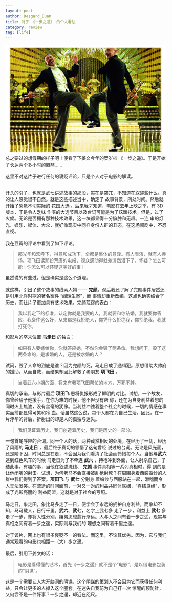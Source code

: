 ```yaml
---
layout: post
author: Desgard_Duan
title: 对于 《一步之遥》 的个人看法
category: review
tag: [life]
---
```

 ![img](/public/ach_img/2015-2-4-2.jpg ) 
总之要过的想假期的样子吧！便看了下姜文今年的贺岁档 《一步之遥》。于是开始了长达两个多小时的煎熬……<br /><br />
这里不对这片子进行任何的褒贬评论，只是个人对于电影的解读。<br /><br />
<!-- more -->
开头的引子，也就是武七讲述故事的那段，实在是突兀，不知道在叙述些什么。真的让人感觉很不自然。就是这些描述当中，确定了
故事背景，所处时间。然后就开始了感觉不切实际的 花国大选 。后来我才知道，电影在去年上映之季，有 3D 版本，于是令人乏味
作呕的大选节目以及台词可能是为了炫耀技术。但是，过了火候。无论是否拥有那种技术效果，这一块都显得十分臃肿和无趣。一连
串的灯光、娱乐、媒体、大众，就好像现实中同样身份人群的丑态，在这场闹剧中，不忍直视。<br /><br />
我在豆瓣的评论中看到了如下评论。

> 那光华和欢呼下，得意和成功下，全都是集体的意淫。有人表演，就有人捧场。项飞田读那份荒唐的电报，观众感动得就差潸然泪下了。怀疑？怎么可能！你怎么可以怀疑这美好的事！


虽然说的有些过，但是确实是这么个道理。<br /><br />
就这样，引出了整个故事的线索人物 —— **完颜**。观后我还了解了完颜事件居然还是引用北洋时期的著名案件 “阎瑞生案”，而
事情却重新改编，这点也确实结合了历史，而让片子更加具有艺术效果。完颜荒谬的表白：

> 我以我定下的标准，认定你就是我要的人，我就要和你结婚，我就要你答应，我条件这么好，从来都是我拒绝人，你凭什么拒绝我，你拒绝我，我就打死你。


和影片的卒末位置 **马走日** 的独白：
> 如果有人要嫁给你，你就答应她，不然你会毁了两条命。我想问下，毁了这两条命的，是求婚的人，还是被求婚的人？


试问，毁了人命的到底是谁？因为完颜的死，马走日成了通缉犯。原想借助大帅府的援助，从而自救，而结果却因此解救了老朋友
 **项飞田** 。
> 当着武六小姐的面，将来有我项飞田帮忙的地方，万死不辞。


真切的承诺，与影片最后 **项田飞** 恩将仇报形成了鲜明的对比。试想，一个故友，你曾经给予他援手，在你为难的时候，他不但没有帮
你，还在为自身利益着想的同时火上焦油，没有丝毫的犹豫。当利益冲蚀着整个社会的时候，一切的情感在事实面前都显得可笑和冷
血。话虽然这么说，每个人都在为自己生活。因此，在一片浮华的背后，折射出的却是人的孤独与迷失。
> 我们见证着历史，我们创造着历史，我们是历史的一部分。


一句首尾呼应的台词。同一个人的话，两种截然相反的处境。在经历了一切，经历了风雨的 **马走日** ，最后终于真切的领悟了这句曾经
说过的台词。无论是风光面，还是阶下囚，时间总是在走，不会因为我们看清了社会而怜惜每个人。当他与**武六**逃到红色风车的时候
马走日为了不牵连 **武六** ，持枪冲到外面，让人射杀自己，了结此事。有趣的事，当他在叙述洗钱、 **完颜** 事件真相等一系列真相时，得
到的是让他闭嘴的射击。试想，为何老马不会直接被乱枪射死？在周围身着西装婚纱的人群中我们得到了答案。**项田飞** 与 **武七** 分别身
着婚纱与西服站在一起，滑稽而令人无法发笑。在流逝的时间面前，一对又一对的利益共同体联姻，“喜结良缘”，形成了光彩亮丽的
利益同盟，这就是对于社会的写照。<br /><br />
马走日，象走田，象比马多走了一日，便学会了永远的拥护自身利益，而象却不知，马可载人，日行千里。**武六**、**武七**，名字上武七多
走了一步，利益上 **武七** 多走了一步，却将人性分别，姐弟思想愈行渐远。人与人之间有着一步之遥，现实与真相之间有着一步之遥，实际则与我们的
理想之间有着千里之遥。<br /><br />
对于该片，网上也有很多褒贬不一的看法。而这里，不论其优劣。因为，它与我们通常观看的电影也相距一（大）步之遥。<br /><br />
最后，引用下姜文的话：
> 电影是看得懂的艺术，首先《一步之遥》就不是个“电影”，是以借电影包装的“阴谋”。


这是一个需要让人大开脑洞的阴谋，这个阴谋的策划人不会因为它而获得任何利益，只会让更多的人掉入这个圈套。在迷失自我前为自己打一次
惊醒的预防针，又何尝不是一件好事？一步之遥，却近在咫尺。<br />